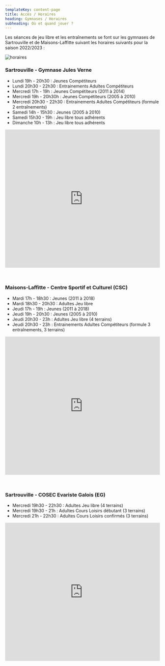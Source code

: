 ```yaml
---
templateKey: content-page
title: Accès / Horaires
heading: Gymnases / Horaires
subheading: Où et quand jouer ?
---
```

Les séances de jeu libre et les entraînements se font sur les gymnases de Sartrouville et de Maisons-Laffitte suivant les horaires suivants pour la saison 2022/2023 :

![horaires](/assets/horaires_bml.jpeg)

### Sartrouville - Gymnase Jules Verne

* Lundi 19h - 20h30 : Jeunes Compétiteurs
* Lundi 20h30 - 22h30 : Entrainements Adultes Compétiteurs
* Mercredi 17h - 19h : Jeunes Compétiteurs (2011 à 2014)
* Mercredi 19h - 20h30h : Jeunes Compétiteurs (2005 à 2010)
* Mercredi 20h30 - 22h30 : Entrainements Adultes Compétiteurs (formule 2 entraînements)
* Samedi 14h - 15h30 : Jeunes (2005 à 2010)
* Samedi 15h30 - 19h : Jeu libre tous adhérents
* Dimanche 10h - 13h : Jeu libre tous adhérents

<iframe src="https://www.google.com/maps/embed?pb=!1m14!1m8!1m3!1d4489.449567291847!2d2.1578284951943045!3d48.94293805091653!3m2!1i1024!2i768!4f13.1!3m3!1m2!1s0x47e6617cdf8eb969%3A0x5b2ca9c5e1c7b095!2sGymnase%20Jules%20Verne!5e0!3m2!1sen!2sus!4v1656368388992!5m2!1sfr!2sfr" width="100%" height="450" style="border:0;margin-bottom:2rem;" allowfullscreen="" loading="lazy" referrerpolicy="no-referrer-when-downgrade"></iframe>

### Maisons-Laffitte - Centre Sportif et Culturel (CSC)

* Mardi 17h - 18h30 : Jeunes (2011 à 2018)
* Mardi 18h30 - 20h30 : Adultes Jeu libre
* Jeudi 17h - 19h : Jeunes (2011 à 2018)
* Jeudi 19h - 20h30 : Jeunes (2005 à 2010)
* Jeudi 20h30 - 23h : Adultes Jeu libre (4 terrains)
* Jeudi 20h30 - 23h : Entrainements Adultes Compétiteurs (formule 3 entraînements, 3 terrains)

<iframe src="https://www.google.com/maps/embed?pb=!1m14!1m8!1m3!1d8463.3859598707!2d2.142463744193864!3d48.95342727625679!3m2!1i1024!2i768!4f13.1!3m3!1m2!1s0x47e661910f6966b3%3A0xa5f2e3cd7d822091!2sCentre%20Sportif%20et%20Culturel%20de%20Maisons-Laffitte!5e0!3m2!1sen!2sus!4v1656368244040!5m2!1sfr!2sfr" width="100%" height="450" style="border:0;margin-bottom:2rem;" allowfullscreen="" loading="lazy" referrerpolicy="no-referrer-when-downgrade"></iframe>

### Sartrouville - COSEC Evariste Galois (EG)

* Mercredi 19h30 - 22h30 : Adultes Jeu libre (4 terrains)
* Mercredi 19h30 - 21h : Adultes Cours Loisirs débutant (3 terrains)
* Mercredi 21h - 22h30 : Adultes Cours Loisirs confirmés (3 terrains)

<iframe src="https://www.google.com/maps/embed?pb=!1m14!1m8!1m3!1d8428.797984111126!2d2.157637975196161!3d48.92737962769069!3m2!1i1024!2i768!4f13.1!3m3!1m2!1s0x0%3A0x3f808666ee645af3!2sCOSEC%20Evariste%20Galois!5e0!3m2!1sfr!2sfr!4v1658341663874!5m2!1sfr!2sfr" width="100%" height="450" style="border:0;margin-bottom:2rem;" allowfullscreen="" loading="lazy" referrerpolicy="no-referrer-when-downgrade"></iframe>